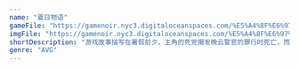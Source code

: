 ```yaml
---
name: "夏日物语"
gameFile: "https://gamenoir.nyc3.digitaloceanspaces.com/%E5%A4%8F%E6%97%A5%E7%89%A9%E8%AF%AD/summer.zip"
imgFile: "https://gamenoir.nyc3.digitaloceanspaces.com/%E5%A4%8F%E6%97%A5%E7%89%A9%E8%AF%AD/original.webp"
shortDescription: "游戏故事描写在暑假前夕，主角的死党揭发晚云警官的罪行时死亡，而主角正在追求的房东女儿被指为最大嫌疑犯"
genre: "AVG"
---
```

